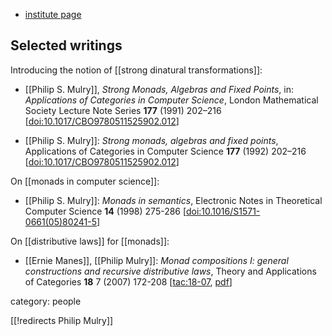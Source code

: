 
* [institute page](https://www.colgate.edu/about/directory/pmulry)

## Selected writings

Introducing the notion of [[strong dinatural transformations]]:

* [[Philip S. Mulry]], *Strong Monads, Algebras and Fixed Points*, in: _Applications of Categories in Computer Science_, London Mathematical Society Lecture Note Series **177** (1991) 202–216 &lbrack;[doi:10.1017/CBO9780511525902.012](https://doi.org/10.1017/CBO9780511525902.012)&rbrack;

* [[Philip S. Mulry]]: *Strong monads, algebras and fixed points*, Applications of Categories in Computer Science **177** (1992) 202–216 &lbrack;[doi:10.1017/CBO9780511525902.012](https://doi.org/10.1017/CBO9780511525902.012)&rbrack;

On [[monads in computer science]]:

* [[Philip S. Mulry]]: *Monads in semantics*, Electronic Notes in Theoretical Computer Science **14** (1998) 275-286 \[<a href="https://doi.org/10.1016/S1571-0661(05)80241-5">doi:10.1016/S1571-0661(05)80241-5</a>\]

On [[distributive laws]] for [[monads]]:

* [[Ernie Manes]], [[Philip Mulry]]: *Monad compositions I: general constructions and recursive distributive laws*, Theory and Applications of Categories **18** 7 (2007) 172-208 &lbrack;[tac:18-07](http://www.tac.mta.ca/tac/volumes/18/7/18-07abs.html), [pdf](http://www.tac.mta.ca/tac/volumes/18/7/18-07.pdf)&rbrack;



category: people

[[!redirects Philip Mulry]]